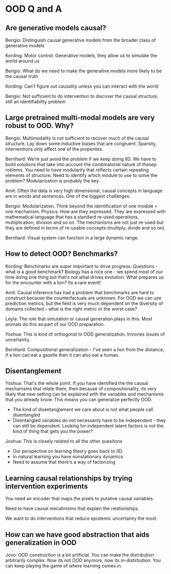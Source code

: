 # OOD Q and A

## Are generative models causal?

Bengio: Distinguish causal generative models from the broader class of generative models

Kording: Motor control: Generative models, they allow us to simulate the world around us

Bengio: What do we need to make the generative models more likely to be the causal truth

Kording: Can't figure out causality unless you can interact with the world

Bengio: Not sufficient to do intervention to discover the causal structure, still an identifiability problem

## Large pretrained multi-modal models are very robust to OOD. Why?

Bengio: Multimodality is not sufficient to recover much of the causal structure. Lay down some inductive biases that are congruent. Sparsity, interventions only affect one of the properties.

Bernhard: We're just avoid the problem if we keep doing IID. We have to build solutions that take into account the combinatorial nature of thesep roblems. You need to have modularity that reflects certain repeating elements of structure. Need to identify which module to use to solve the problem? Modularization is probably the key.

Amit: Often the data is very high dimensional, causal concepts in language are in words and sentences. One of the biggest challenges.

Bengio: Modularization. Think beyond the identification of one module = one mechanism. Physics: How are they expressed. They are expressed with mathematical language that has a standard re-used operations, multiplication, division and so on. The mechanisms are not just re-used but they are defined in terms of re-usable concepts (multiply, divide and so on).

Bernhard: Visual system can function in a large dynamic range.

## How to detect OOD? Benchmarks?

Kording: Benchmarks are super important to drive progress. Questions - what is a good benchmark? Biology has a nice one - we spend most of our time doing one thing but that's not what drives evolution. What prepares us for the encounter with a lion? Its a rare event!

Amit: Causal inference has had a problem that benchmarks are hard to construct because the counterfactuals are unknown. For OOD we can use prediction metrics, but the field is very much dependent on the diversity of domains collected - what is the right metric or the worst case?

Leyla: The role that simulation or causal generation plays in this.  Most animals do this as part of our OOD preparation.

Yoshua: This is kind of orthogonal to OOD generalization. Invovles issues of uncertainty.

Bernhard: Compositional generalization - I've seen a lion from the distance, if a lion can eat a gazelle then it can also eat a human.

## Disentanglement

Yoshua: That's the whole point. If you have identified the the causal mechanisms that relate them, then because of compositionality, its very likely that new setting can be explained with the variables and mechanisms that you already know. This means you can generalize perfectly OOD.

 - The kind of disentanglement we care about is not what people call disentangled
 - Disentangled variables do not necessarily have to be independent - they can still be dependent. Looking for independent latent factors is not the kind of thing that gets you the power?


Joshua: This is closely related to all the other quesitons
 - Our perspective on learning theory goes back to IID.
 - In natural learning you have nonstationary dynamics.
 - Need to assume that there's a way of factorizing


## Learning causal relationships by trying intervention experiments

You need an encoder that maps the pixels to putative causal variables.

Need to have causal mecahnisms that explain the relationships.

We want to do interventions that reduce epistemic uncertainty the most.

## How can we have good abstraction that aids generalization in OOD

Jovo: OOD construction is a bit artificial. You can make the distribution arbitrarily complex. Now its not OOD anymore, now its in-distirbution. You can keep playing the game of where learning comes in.

